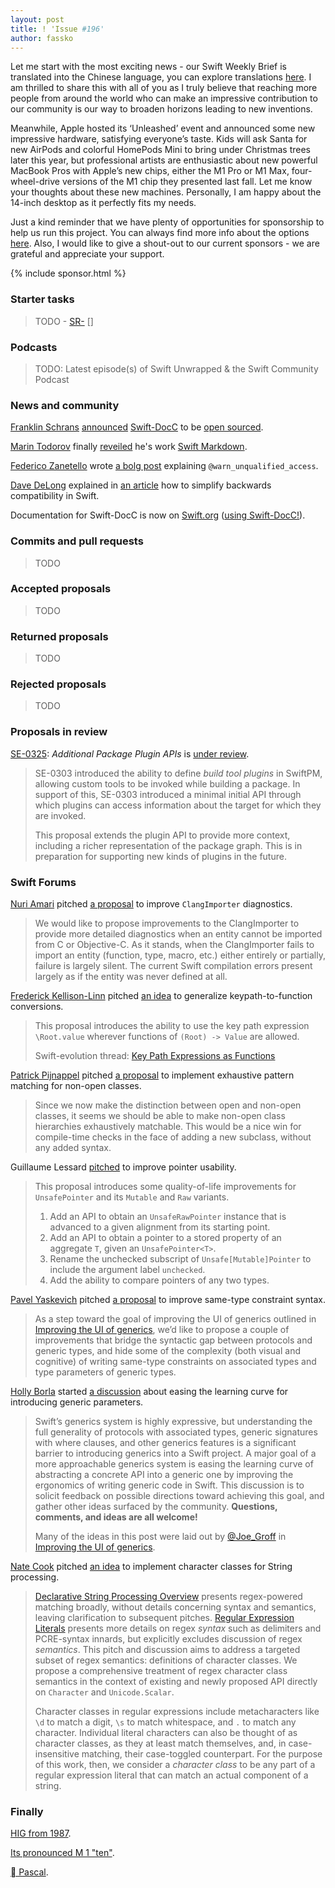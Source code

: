 ```yaml
---
layout: post
title: ! 'Issue #196'
author: fassko
---
```


Let me start with the most exciting news - our Swift Weekly Brief is translated into the Chinese language, you can explore translations [here](https://github.com/SwiftCommunityRes/SwiftWeekly). I am thrilled to share this with all of you as I truly believe that reaching more people from around the world who can make an impressive contribution to our community is our way to broaden horizons leading to new inventions.

Meanwhile, Apple hosted its ‘Unleashed’ event and announced some new impressive hardware, satisfying everyone’s taste. Kids will ask Santa for new AirPods and colorful HomePods Mini to bring under Christmas trees later this year, but professional artists are enthusiastic about new powerful MacBook Pros with Apple’s new chips, either the M1 Pro or M1 Max, four-wheel-drive versions of the M1 chip they presented last fall. Let me know your thoughts about these new machines. Personally, I am happy about the 14-inch desktop as it perfectly fits my needs.

Just a kind reminder that we have plenty of opportunities for sponsorship to help us run this project. You can always find more info about the options [here](https://swiftweeklybrief.com/sponsorship/). Also, I would like to give a shout-out to our current sponsors - we are grateful and appreciate your support.

<!--excerpt-->

{% include sponsor.html %}

### Starter tasks

> TODO - [SR-](https://bugs.swift.org/browse/SR-) [] 

### Podcasts

> TODO: Latest episode(s) of Swift Unwrapped & the Swift Community Podcast

### News and community

[Franklin Schrans](http://twitter.com/franklinschrans) [announced](https://swift.org/blog/swift-docc/) [Swift-DocC](https://forums.swift.org/t/announcing-swift-docc/52797) to be [open sourced](https://github.com/apple/swift-docc).

[Marin Todorov](https://twitter.com/icanzilb) finally [reveiled](https://twitter.com/icanzilb/status/1448555769050304512) he's work [Swift Markdown](https://github.com/apple/swift-markdown).

[Federico Zanetello](https://twitter.com/zntfdr) wrote [a bolg post](https://www.fivestars.blog/articles/warn_unqualified_access/) explaining `@warn_unqualified_access`.

[Dave DeLong](https://twitter.com/davedelong) explained in [an article](https://davedelong.com/blog/2021/10/09/simplifying-backwards-compatibility-in-swift/) how to simplify backwards compatibility in Swift.

Documentation for Swift-DocC is now on [Swift.org](https://swift.org/documentation/docc/) ([using Swift-DocC!](https://forums.swift.org/t/documentation-for-swift-docc-is-now-on-swift-org/52914)).

### Commits and pull requests

> TODO

### Accepted proposals

> TODO

### Returned proposals

> TODO

### Rejected proposals

> TODO

### Proposals in review

[SE-0325](https://github.com/apple/swift-evolution/blob/main/proposals/0325-swiftpm-additional-plugin-apis.md): *Additional Package Plugin APIs* is [under review](https://forums.swift.org/t/se-0325-additional-package-plugin-apis/52788).

> SE-0303 introduced the ability to define _build tool plugins_ in SwiftPM, allowing custom tools to be invoked while building a package. In support of this, SE-0303 introduced a minimal initial API through which plugins can access information about the target for which they are invoked.
>
> This proposal extends the plugin API to provide more context, including a richer representation of the package graph. This is in preparation for supporting new kinds of plugins in the future.

### Swift Forums

[Nuri Amari](https://forums.swift.org/u/nuriamari) pitched [a proposal](https://forums.swift.org/t/pitch-improved-clangimporter-diagnostics/52687) to improve `ClangImporter` diagnostics.

> We would like to propose improvements to the ClangImporter to provide more detailed diagnostics when an entity cannot be imported from C or Objective-C. As it stands, when the ClangImporter fails to import an entity (function, type, macro, etc.) either entirely or partially, failure is largely silent. The current Swift compilation errors present largely as if the entity was never defined at all.

[Frederick Kellison-Linn](https://forums.swift.org/u/jumhyn) pitched [an idea](https://forums.swift.org/t/pitch-generalize-keypath-to-function-conversions/52681) to generalize keypath-to-function conversions.

> This proposal introduces the ability to use the key path expression `\Root.value` wherever functions of `(Root) -> Value` are allowed.
> 
> Swift-evolution thread: [Key Path Expressions as Functions](https://forums.swift.org/t/key-path-expressions-as-functions/19587)

[Patrick Pijnappel](https://forums.swift.org/u/patrick_pijnappel) pitched [a proposal](https://forums.swift.org/t/pitch-exhaustive-pattern-matching-for-non-open-classes/52718) to implement exhaustive pattern matching for non-open classes.

> Since we now make the distinction between open and non-open classes, it seems we should be able to make non-open class hierarchies exhaustively matchable. This would be a nice win for compile-time checks in the face of adding a new subclass, without any added syntax.

Guillaume Lessard [pitched](https://forums.swift.org/t/pitch-pointer-usability-improvements/52736) to improve pointer usability.

> This proposal introduces some quality-of-life improvements for `UnsafePointer` and its `Mutable` and `Raw` variants.
>
> 1.  Add an API to obtain an `UnsafeRawPointer` instance that is advanced to a given alignment from its starting point.
> 2.  Add an API to obtain a pointer to a stored property of an aggregate `T`, given an `UnsafePointer<T>`.
> 3.  Rename the unchecked subscript of `Unsafe[Mutable]Pointer` to include the argument label `unchecked`.
> 4.  Add the ability to compare pointers of any two types.

[Pavel Yaskevich](https://twitter.com/pyaskevich) pitched [a proposal](https://forums.swift.org/t/pitch-light-weight-same-type-constraint-syntax/52889) to improve same-type constraint syntax.

> As a step toward the goal of improving the UI of generics outlined in [Improving the UI of generics](https://forums.swift.org/t/improving-the-ui-of-generics/22814#heading--directly-expressing-constraints), we’d like to propose a couple of improvements that bridge the syntactic gap between protocols and generic types, and hide some of the complexity (both visual and cognitive) of writing same-type constraints on associated types and type parameters of generic types.

[Holly Borla](https://twitter.com/hollyborla) started [a discussion](https://forums.swift.org/t/discussion-easing-the-learning-curve-for-introducing-generic-parameters/52891) about easing the learning curve for introducing generic parameters.

> Swift’s generics system is highly expressive, but understanding the full generality of protocols with associated types, generic signatures with where clauses, and other generics features is a significant barrier to introducing generics into a Swift project. A major goal of a more approachable generics system is easing the learning curve of abstracting a concrete API into a generic one by improving the ergonomics of writing generic code in Swift. This discussion is to solicit feedback on possible directions toward achieving this goal, and gather other ideas surfaced by the community. **Questions, comments, and ideas are all welcome!**
>
> Many of the ideas in this post were laid out by [@Joe_Groff](https://forums.swift.org/u/joe_groff)  in [Improving the UI of generics](https://forums.swift.org/t/improving-the-ui-of-generics/22814).

[Nate Cook](https://twitter.com/nnnnnnnn) pitched [an idea](https://forums.swift.org/t/pitch-character-classes-for-string-processing/52920) to implement character classes for String processing.

> [Declarative String Processing Overview](https://forums.swift.org/t/declarative-string-processing-overview/52459) presents regex-powered matching broadly, without details concerning syntax and semantics, leaving clarification to subsequent pitches. [Regular Expression Literals](https://forums.swift.org/t/pitch-regular-expression-literals/52820) presents more details on regex _syntax_ such as delimiters and PCRE-syntax innards, but explicitly excludes discussion of regex _semantics_. This pitch and discussion aims to address a targeted subset of regex semantics: definitions of character classes. We propose a comprehensive treatment of regex character class semantics in the context of existing and newly proposed API directly on `Character` and `Unicode.Scalar`.
>
> Character classes in regular expressions include metacharacters like `\d` to match a digit, `\s` to match whitespace, and `.` to match any character. Individual literal characters can also be thought of as character classes, as they at least match themselves, and, in case-insensitive matching, their case-toggled counterpart. For the purpose of this work, then, we consider a _character class_ to be any part of a regular expression literal that can match an actual component of a string.

### Finally

[HIG from 1987](https://twitter.com/andy_matuschak/status/1447408339160231947).

[Its pronounced M 1 "ten"](https://twitter.com/pteasima/status/1448634571315195905).

[ Pascal](https://twitter.com/jckarter/status/1448736493590114317).
